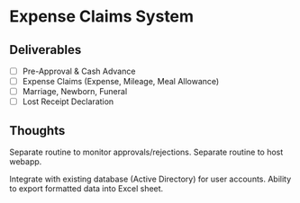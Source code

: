 # Expense Claims System

## Deliverables
-[ ] Pre-Approval & Cash Advance
-[ ] Expense Claims (Expense, Mileage, Meal Allowance)
-[ ] Marriage, Newborn, Funeral
-[ ] Lost Receipt Declaration

## Thoughts
Separate routine to monitor approvals/rejections.
Separate routine to host webapp.

Integrate with existing database (Active Directory) for user accounts.
Ability to export formatted data into Excel sheet. 